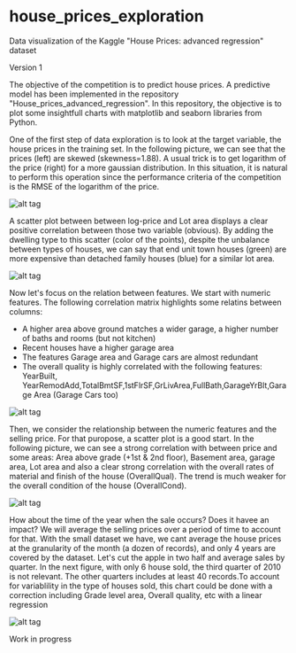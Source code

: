 # house_prices_exploration
Data visualization of the Kaggle "House Prices: advanced regression" dataset

Version 1


The objective of the competition is to predict house prices. A predictive model has been implemented in the repository "House_prices_advanced_regression". In this repository, the objective is to plot some insightfull charts with matplotlib and seaborn  libraries from Python.


One of the first step of data exploration is to look at the target variable, the house prices in the training set. In the following picture, we can see that the prices (left) are skewed (skewness=1.88). A usual trick is to get logarithm of the price (right) for a more gaussian distribution. In this situation, it is natural to perform this operation since the performance criteria of the competition is the RMSE of the logarithm of the price.

![alt tag](https://cloud.githubusercontent.com/assets/23098804/20353374/edbcbba4-ac1a-11e6-908c-162ebb466169.png)


A scatter plot between between log-price and Lot area displays a clear positive correlation between those two variable (obvious). By adding the dwelling type to this scatter (color of the points), despite the unbalance between types of houses, we can say that end unit town houses (green) are more expensive than detached family houses (blue) for a similar lot area.

![alt tag](https://cloud.githubusercontent.com/assets/23098804/20353390/f660cc64-ac1a-11e6-88a1-4872c8561225.png)


Now let's focus on the relation between features. We start with numeric features. The following correlation matrix highlights some relatins between columns:
* A higher area above ground matches a wider garage, a higher number of baths and rooms (but not kitchen)
* Recent houses have a higher garage area
* The features Garage area  and Garage cars are almost redundant
* The overall quality is highly correlated with the following features: YearBuilt, YearRemodAdd,TotalBmtSF,1stFlrSF,GrLivArea,FullBath,GarageYrBlt,Garage Area (Garage Cars too)
	
![alt tag](https://cloud.githubusercontent.com/assets/23098804/20353396/fb8a2898-ac1a-11e6-8b27-9238f8cf0ea7.png)


Then, we consider the relationship between the numeric features and the selling price. For that puropose, a scatter plot is a good start. In the following picture, we can see a strong correlation with between price and some areas: Area above grade (+1st & 2nd floor), Basement area, garage area, Lot area and also a clear strong correlation with the overall rates of material and finish of the house (OverallQual). The trend is much weaker for the overall condition of the house (OverallCond).

![alt tag](https://cloud.githubusercontent.com/assets/23098804/20385126/7076a9a6-acb6-11e6-8a03-a6f0478eb9b9.png)


How about the time of the year when the sale occurs? Does it havee an impact? We will average the selling prices over a period of time to account for that. With the small dataset we have, we cant average the house prices at the granularity of the month (a dozen of records), and only 4 years are covered by the dataset. Let's cut the apple in two half and average sales by quarter. In the next figure, with only 6 house sold, the third quarter of 2010 is not relevant. The other quarters includes at least 40 records.To account for variablility in the type of houses sold, this chart could be done with a correction including Grade level area, Overall quality, etc with  a linear regression 

![alt tag](https://cloud.githubusercontent.com/assets/23098804/20385131/731867f8-acb6-11e6-8808-5ddda93c083f.png)


Work in progress
